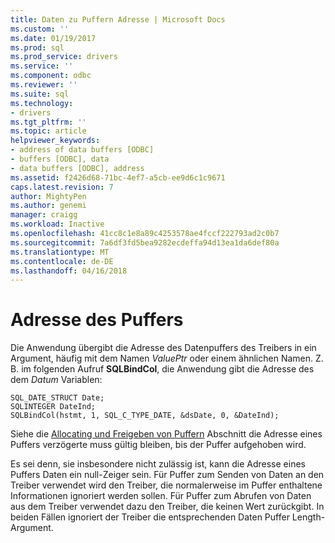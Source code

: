 ```yaml
---
title: Daten zu Puffern Adresse | Microsoft Docs
ms.custom: ''
ms.date: 01/19/2017
ms.prod: sql
ms.prod_service: drivers
ms.service: ''
ms.component: odbc
ms.reviewer: ''
ms.suite: sql
ms.technology:
- drivers
ms.tgt_pltfrm: ''
ms.topic: article
helpviewer_keywords:
- address of data buffers [ODBC]
- buffers [ODBC], data
- data buffers [ODBC], address
ms.assetid: f2426d68-71bc-4ef7-a5cb-ee9d6c1c9671
caps.latest.revision: 7
author: MightyPen
ms.author: genemi
manager: craigg
ms.workload: Inactive
ms.openlocfilehash: 41cc8c1e8a89c4253578ae4fccf222793ad2c0b7
ms.sourcegitcommit: 7a6df3fd5bea9282ecdeffa94d13ea1da6def80a
ms.translationtype: MT
ms.contentlocale: de-DE
ms.lasthandoff: 04/16/2018
---
```

# <a name="data-buffer-address"></a>Adresse des Puffers
Die Anwendung übergibt die Adresse des Datenpuffers des Treibers in ein Argument, häufig mit dem Namen *ValuePtr* oder einem ähnlichen Namen. Z. B. im folgenden Aufruf **SQLBindCol**, die Anwendung gibt die Adresse des dem *Datum* Variablen:  
  
```  
SQL_DATE_STRUCT Date;  
SQLINTEGER DateInd;  
SQLBindCol(hstmt, 1, SQL_C_TYPE_DATE, &dsDate, 0, &DateInd);  
```  
  
 Siehe die [Allocating und Freigeben von Puffern](../../../odbc/reference/develop-app/allocating-and-freeing-buffers.md) Abschnitt die Adresse eines Puffers verzögerte muss gültig bleiben, bis der Puffer aufgehoben wird.  
  
 Es sei denn, sie insbesondere nicht zulässig ist, kann die Adresse eines Puffers Daten ein null-Zeiger sein. Für Puffer zum Senden von Daten an den Treiber verwendet wird den Treiber, die normalerweise im Puffer enthaltene Informationen ignoriert werden sollen. Für Puffer zum Abrufen von Daten aus dem Treiber verwendet dazu den Treiber, die keinen Wert zurückgibt. In beiden Fällen ignoriert der Treiber die entsprechenden Daten Puffer Length-Argument.
